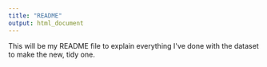 ```yaml
---
title: "README"
output: html_document
---
```


This will be my README file to explain everything I've done with the dataset to make the new, tidy one. 
